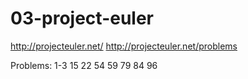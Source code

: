 03-project-euler
===============


http://projecteuler.net/
http://projecteuler.net/problems

Problems:
1-3
15
22
54
59
79
84
96
